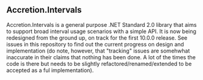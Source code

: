 ## Accretion.Intervals
Accretion.Intervals is a general purpose .NET Standard 2.0 library that aims to support broad interval usage scenarios with a simple API. It is now being redesigned from the ground up, on track for the first 10.0.0 release. See issues in this repository to find out the current progress on design and implementation (do note, however, that "tracking" issues are somehwhat inaccurate in their claims that nothing has been done. A lot of the times the code is there but needs to be slightly refactored/renamed/extended to be accepted as a ful implementation).
